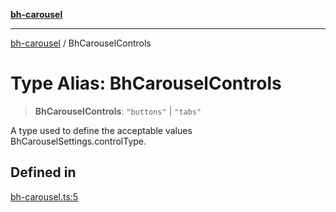 [**bh-carousel**](../README.md)

---

[bh-carousel](../README.md) / BhCarouselControls

# Type Alias: BhCarouselControls

> **BhCarouselControls**: `"buttons"` \| `"tabs"`

A type used to define the acceptable values BhCarouselSettings.controlType.

## Defined in

[bh-carousel.ts:5](https://github.com/ctorgalson/bh-carousel/blob/53037e77ed9f3875410f7f06acf29260262072f1/src/bh-carousel.ts#L5)
